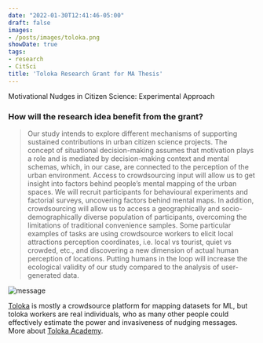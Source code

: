 ```yaml
---
date: "2022-01-30T12:41:46-05:00"
draft: false
images:
- /posts/images/toloka.png
showDate: true
tags:
- research
- CitSci
title: 'Toloka Research Grant for MA Thesis'
---
```


Motivational Nudges in Citizen Science: Experimental Approach

### How will the research idea benefit from the grant?

> Our study intends to explore different mechanisms of supporting sustained contributions in urban citizen science projects. The concept of situational decision-making assumes that motivation plays a role and is mediated by decision-making context and mental schemas, which, in our case, are connected to the perception of the urban environment.
> Access to crowdsourcing input will allow us to get insight into factors behind people’s mental mapping of the urban spaces. We will recruit participants for behavioural experiments and factorial surveys, uncovering factors behind mental maps. In addition, crowdsourcing will allow us to access a geographically and socio-demographically diverse population of participants, overcoming the limitations of traditional convenience samples.
> Some particular examples of tasks are using crowdsource workers to elicit local attractions perception coordinates, i.e. local vs tourist, quiet vs crowded, etc., and discovering a new dimension of actual human perception of locations. Putting humans in the loop will increase the ecological validity of our study compared to the analysis of user-generated data.


![message](/posts/images/toloka.png)

[Toloka](https://toloka.ai/) is mostly a crowdsource platform for mapping datasets for ML, but toloka workers are real individuals, who as many other people could effectively estimate the power and invasiveness of nudging messages. More about [Toloka Academy](https://toloka.ai/academy).
